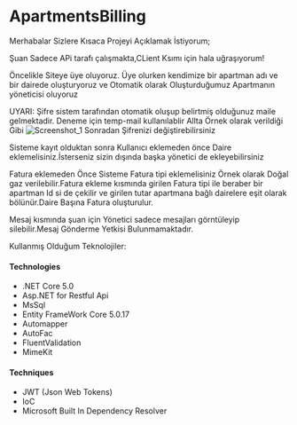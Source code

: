 # ApartmentsBilling



Merhabalar Sizlere Kısaca Projeyi Açıklamak İstiyorum;

Şuan Sadece APi tarafı çalışmakta,CLient Ksımı için hala uğraşıyorum!


Öncelikle Siteye üye oluyoruz. Üye olurken kendimize bir apartman adı ve bir dairede oluşturyoruz ve Otomatik olarak
Oluşturduğumuz Apartmanın yöneticisi oluyoruz

UYARI: Şifre sistem tarafından otomatik oluşup belirtmiş olduğunuz maile gelmektadir.
Deneme için temp-mail kullanılablir
Allta Örnek olarak verildiği Gibi
![Screenshot_1](https://user-images.githubusercontent.com/92210948/184557058-4155e7b4-c1c6-4e84-85a1-4b6be4357436.png)
Sonradan Şifrenizi değiştirebilirsiniz

Sisteme kayıt olduktan sonra Kullanıcı eklemeden önce Daire eklemelisiniz.İsterseniz sizin dışında başka yönetici de ekleyebilirsiniz




Fatura eklemeden Önce Sisteme Fatura tipi eklemelisiniz Örnek olarak Doğal gaz verilebilir.Fatura ekleme kısmında girilen Fatura tipi ile beraber
bir apartman Id si de çekilir ve girilen tutar apartmana bağlı dairelere eşit olarak bölünür.Daire Başına Fatura oluşturulur.

Mesaj kısmında şuan için Yönetici sadece mesajları görntüleyip silebilir.Mesaj Gönderme Yetkisi Bulunmamaktadır.

Kullanmış Olduğum Teknolojiler:

  #### Technologies
- .NET Core 5.0
- Asp.NET for Restful Api
- MsSql
- Entity FrameWork Core 5.0.17
- Automapper
- AutoFac
- FluentValidation
- MimeKit

#### Techniques
- JWT (Json Web Tokens)
- IoC 
- Microsoft Built In Dependency Resolver
